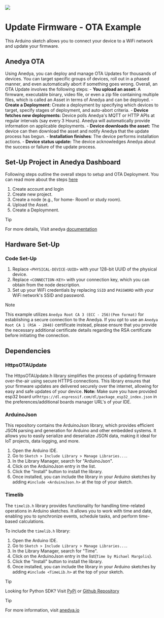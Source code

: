 [<img src="https://img.shields.io/badge/Anedya-Documentation-blue?style=for-the-badge">](https://docs.anedya.io?utm_source=github&utm_medium=link&utm_campaign=github-examples&utm_content=esp32)

# Update Firmware - OTA Example

This Arduino sketch allows you to connect your device to a WiFi network and update your firmware.

## Anedya OTA
Using Anedya, you can deploy and manage OTA Updates for thousands of devices. You can target specific groups of devices, roll out in a phased manner, and even automatically abort if something goes wrong. Overall, an OTA Update involves the following steps:
    - **You upload an asset:** A firmware, executable binary, video file, or even a zip file containing multiple files, which is called an Asset in terms of Anedya and can be deployed.
    - **Create a Deployment:** Create a deployment by specifying which devices to target, specify stages of deployment, and auto-abort criteria.
    - **Device fetches new deployments:** Device polls Anedya's MQTT or HTTP APIs at regular intervals (say every 3 Hours). Anedya will automatically provide information on applicable deployments.
    - **Device downloads the asset:** The device can then download the asset and notify Anedya that the update process has begun.
    - **Installation finishes**: The device performs installation actions.
    - **Device status update:** The device acknowledges Anedya about the success or failure of the update process.

## Set-Up Project in Anedya Dashboard

Following steps outline the overall steps to setup and OTA Deployment. You can read more about the steps [here](https://docs.anedya.io/ota/)

1. Create account and login
2. Create new project.
3. Create a node (e.g., for home- Room1 or study room).
4. Upload the Asset.
5. Create a Deploymnent.

 > [!TIP]
 > For more details, Visit anedya [documentation](https://docs.anedya.io?utm_source=github&utm_medium=link&utm_campaign=github-examples&utm_content=esp32)


## Hardware Set-Up

### Code Set-Up

1. Replace `<PHYSICAL-DEVICE-UUID>` with your 128-bit UUID of the physical device.
2. Replace `<CONNECTION-KEY>` with your connection key, which you can obtain from the node description.
3. Set up your WiFi credentials by replacing `SSID` and `PASSWORD` with your WiFi network's SSID and password.

> [!NOTE] 
> This example utilizes `Anedya Root CA 3 (ECC - 256)(Pem format)` for establishing a secure connection to the Anedya. If you opt to use an `Anedya Root CA 1 (RSA - 2048)` certificate instead, please ensure that you provide the necessary additional certificate details regarding the RSA certificate before initiating the connection.

## Dependencies

### HttpsOTAUpdate
The HttpsOTAUpdate.h library simplifies the process of updating firmware over-the-air using secure HTTPS connections. This library ensures that your firmware updates are delivered securely over the internet, allowing for easy and safe updates of your device.
**Note:** Make sure you have provided esp32 board url`https://dl.espressif.com/dl/package_esp32_index.json` in the preferences/additional boards manager URL's of your IDE.

### ArduinoJson

This repository contains the ArduinoJson library, which provides efficient JSON parsing and generation for Arduino and other embedded systems. It allows you to easily serialize and deserialize JSON data, making it ideal for IoT projects, data logging, and more.

1. Open the Arduino IDE.
2. Go to `Sketch > Include Library > Manage Libraries...`.
3. In the Library Manager, search for "ArduinoJson".
4. Click on the ArduinoJson entry in the list.
5. Click the "Install" button to install the library.
6. Once installed, you can include the library in your Arduino sketches by adding `#include <ArduinoJson.h>` at the top of your sketch.

### Timelib

The `timelib.h` library provides functionality for handling time-related operations in Arduino sketches. It allows you to work with time and date, enabling you to synchronize events, schedule tasks, and perform time-based calculations.

To include the `timelib.h` library:

1. Open the Arduino IDE.
2. Go to `Sketch > Include Library > Manage Libraries...`.
3. In the Library Manager, search for "Time".
4. Click on the ArduinoJson entry in the list(`Time by Michael Margolis`).
5. Click the "Install" button to install the library.
6. Once installed, you can include the library in your Arduino sketches by adding `#include <TimeLib.h>` at the top of your sketch.

> [!TIP]
> Looking for Python SDK? Visit [PyPi](https://pypi.org/project/anedya-dev-sdk/) or [Github Repository](https://github.com/anedyaio/anedya-dev-sdk-pyhton)

>[!TIP]
> For more information, visit [anedya.io](https://anedya.io/?utm_source=github&utm_medium=link&utm_campaign=github-examples&utm_content=esp32)